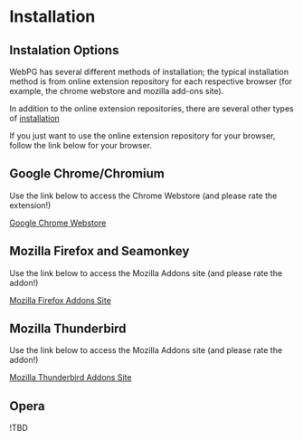 # Installation

## Instalation Options
WebPG has several different methods of installation; the typical installation method is from online extension repository for each respective browser (for example, the chrome webstore and mozilla add-ons site).

In addition to the online extension repositories, there are several other types of [installation](#!/guide/installation_advanced)

If you just want to use the online extension repository for your browser, follow the link below for your browser.

## Google Chrome/Chromium
Use the link below to access the Chrome Webstore (and please rate the extension!)

[Google Chrome Webstore](https://chrome.google.com/webstore/detail/webpg/hhaopbphlojhnmbomffjcbnllcenbnih)

## Mozilla Firefox and Seamonkey
Use the link below to access the Mozilla Addons site (and please rate the addon!)

[Mozilla Firefox Addons Site](https://addons.mozilla.org/en-US/firefox/addon/webpg-firefox/)

## Mozilla Thunderbird
Use the link below to access the Mozilla Addons site (and please rate the addon!)

[Mozilla Thunderbird Addons Site](https://addons.mozilla.org/en-US/thunderbird/addon/webpg-firefox)

## Opera
!TBD
